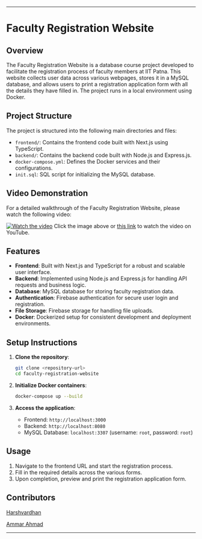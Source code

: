 
---

# Faculty Registration Website

## Overview

The Faculty Registration Website is a database course project developed to facilitate the registration process of faculty members at IIT Patna. This website collects user data across various webpages, stores it in a MySQL database, and allows users to print a registration application form with all the details they have filled in. The project runs in a local environment using Docker.

## Project Structure

The project is structured into the following main directories and files:

- `frontend/`: Contains the frontend code built with Next.js using TypeScript.
- `backend/`: Contains the backend code built with Node.js and Express.js.
- `docker-compose.yml`: Defines the Docker services and their configurations.
- `init.sql`: SQL script for initializing the MySQL database.

## Video Demonstration

For a detailed walkthrough of the Faculty Registration Website, please watch the following video:

[![Watch the video](https://img.youtube.com/vi/jYHpE68Rauw/0.jpg)](https://www.youtube.com/watch?v=jYHpE68Rauw)
Click the image above or [this link](https://www.youtube.com/watch?v=jYHpE68Rauw) to watch the video on YouTube.

## Features

- **Frontend**: Built with Next.js and TypeScript for a robust and scalable user interface.
- **Backend**: Implemented using Node.js and Express.js for handling API requests and business logic.
- **Database**: MySQL database for storing faculty registration data.
- **Authentication**: Firebase authentication for secure user login and registration.
- **File Storage**: Firebase storage for handling file uploads.
- **Docker**: Dockerized setup for consistent development and deployment environments.

## Setup Instructions

1. **Clone the repository**:
   ```bash
   git clone <repository-url>
   cd faculty-registration-website
   ```

2. **Initialize Docker containers**:
   ```bash
   docker-compose up --build
   ```

3. **Access the application**:
   - Frontend: `http://localhost:3000`
   - Backend: `http://localhost:8080`
   - MySQL Database: `localhost:3307` (username: `root`, password: `root`)

## Usage

1. Navigate to the frontend URL and start the registration process.
2. Fill in the required details across the various forms.
3. Upon completion, preview and print the registration application form.



## Contributors

[Harshvardhan](https://github.com/DEDSWIN)

[Ammar Ahmad](https://github.com/ammarahmad)


---
